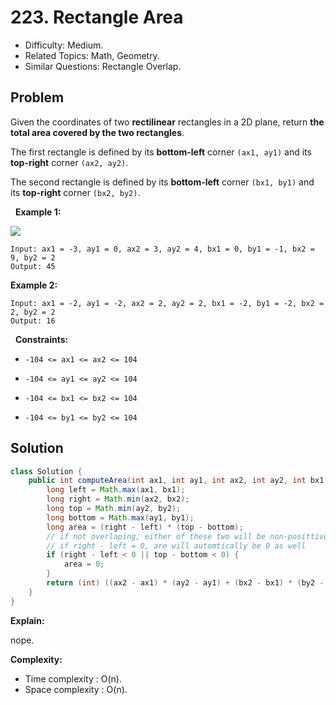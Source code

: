 # 223. Rectangle Area

- Difficulty: Medium.
- Related Topics: Math, Geometry.
- Similar Questions: Rectangle Overlap.

## Problem

Given the coordinates of two **rectilinear** rectangles in a 2D plane, return **the total area covered by the two rectangles**.

The first rectangle is defined by its **bottom-left** corner ```(ax1, ay1)``` and its **top-right** corner ```(ax2, ay2)```.

The second rectangle is defined by its **bottom-left** corner ```(bx1, by1)``` and its **top-right** corner ```(bx2, by2)```.

 
**Example 1:**

![](https://assets.leetcode.com/uploads/2021/05/08/rectangle-plane.png)

```
Input: ax1 = -3, ay1 = 0, ax2 = 3, ay2 = 4, bx1 = 0, by1 = -1, bx2 = 9, by2 = 2
Output: 45
```

**Example 2:**

```
Input: ax1 = -2, ay1 = -2, ax2 = 2, ay2 = 2, bx1 = -2, by1 = -2, bx2 = 2, by2 = 2
Output: 16
```

 
**Constraints:**


	
- ```-104 <= ax1 <= ax2 <= 104```
	
- ```-104 <= ay1 <= ay2 <= 104```
	
- ```-104 <= bx1 <= bx2 <= 104```
	
- ```-104 <= by1 <= by2 <= 104```



## Solution

```java
class Solution {
    public int computeArea(int ax1, int ay1, int ax2, int ay2, int bx1, int by1, int bx2, int by2) {
        long left = Math.max(ax1, bx1);
        long right = Math.min(ax2, bx2);
        long top = Math.min(ay2, by2);
        long bottom = Math.max(ay1, by1);
        long area = (right - left) * (top - bottom);
        // if not overlaping, either of these two will be non-posittive
        // if right - left = 0, are will automtically be 0 as well
        if (right - left < 0 || top - bottom < 0) {
            area = 0;
        }
        return (int) ((ax2 - ax1) * (ay2 - ay1) + (bx2 - bx1) * (by2 - by1) - area);
    }
}
```

**Explain:**

nope.

**Complexity:**

* Time complexity : O(n).
* Space complexity : O(n).
